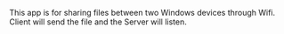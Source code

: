 This app is for sharing files between two Windows devices through Wifi. Client will send the file and the Server will listen.
